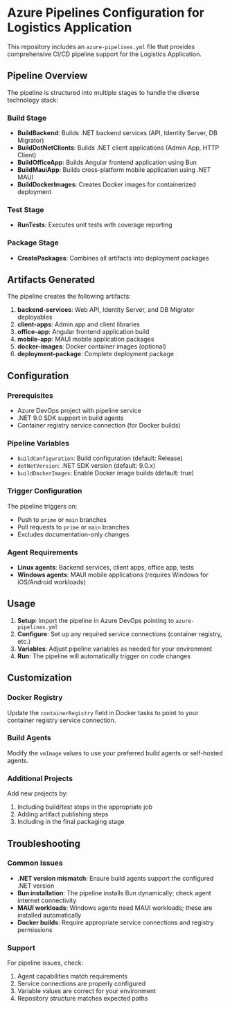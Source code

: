 # Azure Pipelines Configuration for Logistics Application

This repository includes an `azure-pipelines.yml` file that provides comprehensive CI/CD pipeline support for the Logistics Application.

## Pipeline Overview

The pipeline is structured into multiple stages to handle the diverse technology stack:

### Build Stage
- **BuildBackend**: Builds .NET backend services (API, Identity Server, DB Migrator)
- **BuildDotNetClients**: Builds .NET client applications (Admin App, HTTP Client)  
- **BuildOfficeApp**: Builds Angular frontend application using Bun
- **BuildMauiApp**: Builds cross-platform mobile application using .NET MAUI
- **BuildDockerImages**: Creates Docker images for containerized deployment

### Test Stage
- **RunTests**: Executes unit tests with coverage reporting

### Package Stage
- **CreatePackages**: Combines all artifacts into deployment packages

## Artifacts Generated

The pipeline creates the following artifacts:

1. **backend-services**: Web API, Identity Server, and DB Migrator deployables
2. **client-apps**: Admin app and client libraries
3. **office-app**: Angular frontend application build
4. **mobile-app**: MAUI mobile application packages
5. **docker-images**: Docker container images (optional)
6. **deployment-package**: Complete deployment package

## Configuration

### Prerequisites
- Azure DevOps project with pipeline service
- .NET 9.0 SDK support in build agents
- Container registry service connection (for Docker builds)

### Pipeline Variables
- `buildConfiguration`: Build configuration (default: Release)
- `dotNetVersion`: .NET SDK version (default: 9.0.x)
- `buildDockerImages`: Enable Docker image builds (default: true)

### Trigger Configuration
The pipeline triggers on:
- Push to `prime` or `main` branches
- Pull requests to `prime` or `main` branches
- Excludes documentation-only changes

### Agent Requirements
- **Linux agents**: Backend services, client apps, office app, tests
- **Windows agents**: MAUI mobile applications (requires Windows for iOS/Android workloads)

## Usage

1. **Setup**: Import the pipeline in Azure DevOps pointing to `azure-pipelines.yml`
2. **Configure**: Set up any required service connections (container registry, etc.)
3. **Variables**: Adjust pipeline variables as needed for your environment
4. **Run**: The pipeline will automatically trigger on code changes

## Customization

### Docker Registry
Update the `containerRegistry` field in Docker tasks to point to your container registry service connection.

### Build Agents
Modify the `vmImage` values to use your preferred build agents or self-hosted agents.

### Additional Projects
Add new projects by:
1. Including build/test steps in the appropriate job
2. Adding artifact publishing steps
3. Including in the final packaging stage

## Troubleshooting

### Common Issues
- **.NET version mismatch**: Ensure build agents support the configured .NET version
- **Bun installation**: The pipeline installs Bun dynamically; check agent internet connectivity
- **MAUI workloads**: Windows agents need MAUI workloads; these are installed automatically
- **Docker builds**: Require appropriate service connections and registry permissions

### Support
For pipeline issues, check:
1. Agent capabilities match requirements
2. Service connections are properly configured
3. Variable values are correct for your environment
4. Repository structure matches expected paths